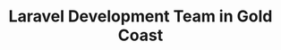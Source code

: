 ---
title: Laravel Development Team in Gold Coast
permalink: /landings/locations/gold-coast/developer/laravel
technology: Laravel
location: Gold Coast
---